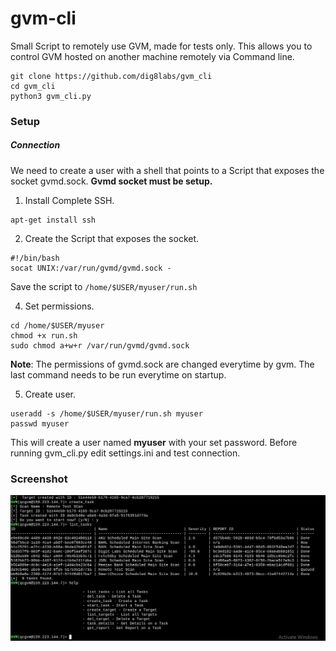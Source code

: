# gvm-cli
Small Script to remotely use GVM, made for tests only. 
This allows you to control GVM hosted on another machine remotely via Command line.

```
git clone https://github.com/dig8labs/gvm_cli
cd gvm_cli
python3 gvm_cli.py
```

### Setup

##### Connection
We need to create a user with a shell that points to a Script that exposes the socket gvmd.sock.
**Gvmd socket must be setup.**
1. Install Complete SSH.
```
apt-get install ssh
```
2. Create the Script that exposes the socket.
```
#!/bin/bash
socat UNIX:/var/run/gvmd/gvmd.sock -
```
Save the script to ``/home/$USER/myuser/run.sh``

4. Set permissions.
```
cd /home/$USER/myuser
chmod +x run.sh
sudo chmod a+w+r /var/run/gvmd/gvmd.sock
```
**Note**: The permissions of gvmd.sock are changed everytime by gvm. The last command needs to be run everytime on startup.

5. Create user.
```
useradd -s /home/$USER/myuser/run.sh myuser
passwd myuser
```
This will create a user named __myuser__ with your set password.
Before running gvm_cli.py edit settings.ini and test connection.


### Screenshot
![s](https://github.com/dig8labs/gvm_cli/raw/main/rgvm.PNG)
